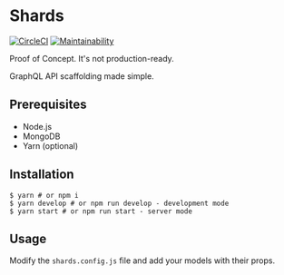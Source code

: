 # Shards

[![CircleCI](https://circleci.com/gh/hypecloud/shards.svg?style=svg)](https://circleci.com/gh/hypecloud/shards)
[![Maintainability](https://api.codeclimate.com/v1/badges/c79fd4d789b7d3dca6b3/maintainability)](https://codeclimate.com/github/hypecloud/shards/maintainability)

Proof of Concept. It's not production-ready.

GraphQL API scaffolding made simple.

## Prerequisites

- Node.js
- MongoDB
- Yarn (optional)

## Installation

```
$ yarn # or npm i
$ yarn develop # or npm run develop - development mode
$ yarn start # or npm run start - server mode
```

## Usage

Modify the `shards.config.js` file and add your models with their props.

